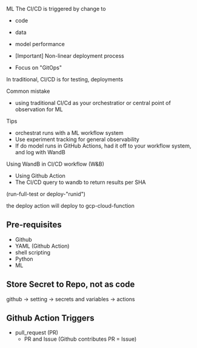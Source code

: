 ML
The CI/CD is triggered by change to 
- code
- data
- model performance
- [Important] Non-linear deployment process

- Focus on "GitOps"

In traditional, CI/CD is for testing, deployments


Common mistake
- using traditional CI/Cd as your orchestratior or central point of observation for ML

Tips
- orchestrat runs with a ML workflow system
- Use experiment tracking for general observability
- If do model runs in GitHub Actions, had it off to your workflow system, and log with WandB



Using WandB in CI/CD workflow (W&B)
- Using Github Action
- The CI/CD query to wandb to return results per SHA

(run-full-test or deploy-"runid")

the deploy action will deploy to gcp-cloud-function


## Pre-requisites
- Github
- YAML (Github Action)
- shell scripting
- Python
- ML




## Store Secret to Repo, not as code
github -> setting  -> secrets and variables -> actions


## Github Action Triggers
- pull_request (PR)
  - PR and Issue (Github contributes PR = Issue)
